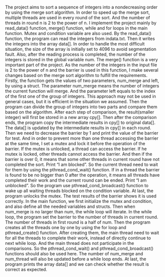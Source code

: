 The project aims to sort a sequence of integers into a nondecreasing order by using the merge sort algorithm. In order to speed up the merge sort, multiple threads are used in every round of the sort. And the number of threads in round n is 2 to the power of n. I implement the project mainly by read_data() function, merge() function, while and for loops in the main function. Mutex and condition variable are also used.
By the read_data() function, the program can read the integers from indata.txt. Then it writes the integers into the array data[]. In order to handle the most difficult situation, the size of the array is initially set to 4096 to avoid segmentation fault. Also, after the reading process is completed, the number of the integers is stored in the global variable num.
The merge() function is a very important part of the project. As the number of the integers in the input file is 2 to the power of n and the barrier is used in this function, I make several changes based on the merge sort algorithm to fulfill the requirements. Firstly,  the function gets the values of two parameters, num_merge and left, by using a struct. The parameter num_merge means the number of integers the current function will merge. And the parameter left equals to the index of the first one of the group of integers. This approach may not be used in general cases, but it is efficient in the situation we assumed. Then the program can divide the group of integers into two parts and compare them based on the algorithm. After each step of comparison, the result(smaller integer) will first be stored in a new array cpy[]. Then after the comparison ends, the program copy the intermediate results in cpy[] to original data[]. The data[] is updated by the intermediate results in cpy[] in each round. Then we need to decrease the barrier by 1 and print the value of the barrier for test. And in order to prevent more than one thread accessing the barrier at the same time, I set a mutex and lock it before the operation of the barrier. If the mutex is unlocked, a thread can access the barrier. If he mutex is locked, other threads cannot access the barrier. And then if the barrier is over 0, it means that some other threads in current round have not completed the sort. Print “I am blocked”. So the current thread need to wait for them by using the pthread_cond_wait() function. If in a thread the barrier is found to be no bigger than 0 after the operation, it means all threads have completed their work and the current round can be ended. Print “I am unblocked”. So the program use pthread_cond_broadcast() function to wake up all waiting threads blocked on the condition variable. At last, the program unlocks the mutex. The test results of the barrier shows it is used correctly.
In the main function, we first initialize the mutex and condition, and also define all the needed variables and structs. Then when num_merge is no larger than num, the while loop will iterate. In the while loop, the program set the barrier to the number of threads in current round. The number of threads in first round is a half of num. Then the program creates all the threads one by one by using the for loop and pthread_create() function. After creating them, the main thread need to wait for all the threads to complete their work, instead of directly continue to next while loop. And the main thread does not participate in the comparisons. So the pthread_cond_wait() and pthread_cond_broadcast() functions should also be used here. The number of num_merge and num_thread will also be updated before a while loop ends. At last, the program prints the array data[] and we can check whether the result is correct as expected.
